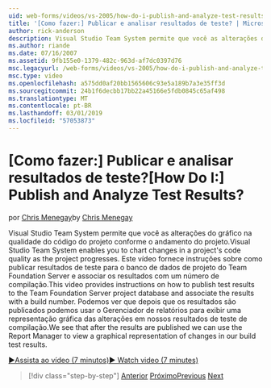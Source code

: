 ```yaml
---
uid: web-forms/videos/vs-2005/how-do-i-publish-and-analyze-test-results
title: '[Como fazer:] Publicar e analisar resultados de teste? | Microsoft Docs'
author: rick-anderson
description: Visual Studio Team System permite que você as alterações do gráfico na qualidade do código do projeto conforme o andamento do projeto. Este vídeo fornece instruções sobre como publ....
ms.author: riande
ms.date: 07/16/2007
ms.assetid: 9fb155e0-1379-482c-963d-af7dc0397d76
msc.legacyurl: /web-forms/videos/vs-2005/how-do-i-publish-and-analyze-test-results
msc.type: video
ms.openlocfilehash: a575dd0af20bb1565606c93e5a189b7a3e35ff3d
ms.sourcegitcommit: 24b1f6decbb17bb22a45166e5fdb0845c65af498
ms.translationtype: MT
ms.contentlocale: pt-BR
ms.lasthandoff: 03/01/2019
ms.locfileid: "57053873"
---
```

<a name="how-do-i-publish-and-analyze-test-results"></a><span data-ttu-id="2c943-105">[Como fazer:] Publicar e analisar resultados de teste?</span><span class="sxs-lookup"><span data-stu-id="2c943-105">[How Do I:] Publish and Analyze Test Results?</span></span>
====================
<span data-ttu-id="2c943-106">por [Chris Menegay](https://twitter.com/CMenegay)</span><span class="sxs-lookup"><span data-stu-id="2c943-106">by [Chris Menegay](https://twitter.com/CMenegay)</span></span>

<span data-ttu-id="2c943-107">Visual Studio Team System permite que você as alterações do gráfico na qualidade do código do projeto conforme o andamento do projeto.</span><span class="sxs-lookup"><span data-stu-id="2c943-107">Visual Studio Team System enables you to chart changes in a project's code quality as the project progresses.</span></span> <span data-ttu-id="2c943-108">Este vídeo fornece instruções sobre como publicar resultados de teste para o banco de dados de projeto do Team Foundation Server e associar os resultados com um número de compilação.</span><span class="sxs-lookup"><span data-stu-id="2c943-108">This video provides instructions on how to publish test results to the Team Foundation Server project database and associate the results with a build number.</span></span> <span data-ttu-id="2c943-109">Podemos ver que depois que os resultados são publicados podemos usar o Gerenciador de relatórios para exibir uma representação gráfica das alterações em nossos resultados de teste de compilação.</span><span class="sxs-lookup"><span data-stu-id="2c943-109">We see that after the results are published we can use the Report Manager to view a graphical representation of changes in our build test results.</span></span>

[<span data-ttu-id="2c943-110">&#9654;Assista ao vídeo (7 minutos)</span><span class="sxs-lookup"><span data-stu-id="2c943-110">&#9654; Watch video (7 minutes)</span></span>](https://channel9.msdn.com/Blogs/ASP-NET-Site-Videos/how-do-i-publish-and-analyze-test-results)

> [!div class="step-by-step"]
> <span data-ttu-id="2c943-111">[Anterior](how-do-i-use-generic-tests.md)
> [Próximo](how-do-i-discover-application-changes-prior-to-deployment.md)</span><span class="sxs-lookup"><span data-stu-id="2c943-111">[Previous](how-do-i-use-generic-tests.md)
[Next](how-do-i-discover-application-changes-prior-to-deployment.md)</span></span>
